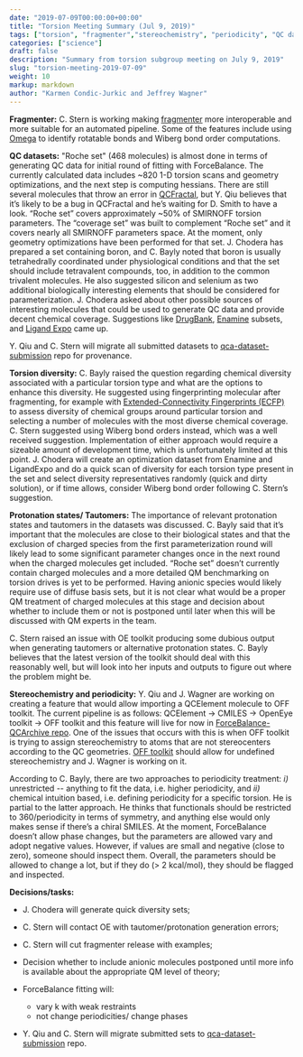 ```yaml
---
date: "2019-07-09T00:00:00+00:00"
title: "Torsion Meeting Summary (Jul 9, 2019)"
tags: ["torsion", "fragmenter","stereochemistry", "periodicity", "QC datasets", "torsion diversity", "ECFP", "WBO"]
categories: ["science"]
draft: false
description: "Summary from torsion subgroup meeting on July 9, 2019"
slug: "torsion-meeting-2019-07-09"
weight: 10
markup: markdown
author: "Karmen Condic-Jurkic and Jeffrey Wagner"
---
```


**Fragmenter:** C. Stern is working making [fragmenter](https://github.com/openforcefield/fragmenter) more interoperable and more suitable for an automated pipeline. Some of the features include using [Omega](https://www.eyesopen.com/omega) to identify rotatable bonds and Wiberg bond order computations.

**QC datasets:** "Roche set" (468 molecules) is almost done in terms of generating QC data for initial round of fitting with ForceBalance. The currently calculated data includes ~820 1-D torsion scans and geometry optimizations, and the next step is computing hessians. There are still several molecules that throw an error in [QCFractal](https://github.com/MolSSI/QCFractal), but Y. Qiu believes that it’s likely to be a bug in QCFractal and he’s waiting for D. Smith to have a look. “Roche set” covers approximately ~50% of SMIRNOFF torsion parameters. The “coverage set” was built to complement “Roche set” and it covers nearly all SMIRNOFF parameters space. At the moment, only geometry optimizations have been performed for that set. J. Chodera has prepared a set containing boron, and C. Bayly noted that boron is usually tetrahedrally coordinated under physiological conditions and that the set should include tetravalent compounds, too, in addition to the common trivalent molecules. He also suggested silicon and selenium as two additional biologically interesting elements that should be considered for parameterization. J. Chodera asked about other possible sources of interesting molecules that could be used to generate QC data and provide decent chemical coverage. Suggestions like [DrugBank](https://www.drugbank.ca/), [Enamine](https://enamine.net/) subsets, and [Ligand Expo](http://ligand-expo.rcsb.org/) came up.

Y. Qiu and C. Stern will migrate all submitted datasets to [qca-dataset-submission](https://github.com/openforcefield/qca-dataset-submission) repo for provenance.

**Torsion diversity:** C. Bayly raised the question regarding chemical diversity associated with a particular torsion type and what are the options to enhance this diversity. He suggested using fingerprinting molecular after fragmenting, for example with [Extended-Connectivity Fingerprints (ECFP)](https://pubs.acs.org/doi/10.1021/ci100050t) to assess diversity of chemical groups around particular torsion and selecting a number of molecules with the most diverse chemical coverage. C. Stern suggested using Wiberg bond orders instead, which was a well received suggestion. Implementation of either approach would require a sizeable amount of development time, which is unfortunately limited at this point. J. Chodera will create an optimization dataset from Enamine and LigandExpo and do a quick scan of diversity for each torsion type present in the set and select diversity representatives randomly (quick and dirty solution), or if time allows, consider Wiberg bond order following C. Stern’s suggestion.

**Protonation states/ Tautomers:** The importance of relevant protonation states and tautomers in the datasets was discussed. C. Bayly said that it’s important that the molecules are close to their biological states and that the exclusion of charged species from the first parameterization round will likely lead to some significant parameter changes once in the next round when the charged molecules get included. “Roche set” doesn’t currently contain charged molecules and a more detailed QM benchmarking on torsion drives is yet to be performed. Having anionic species would likely require use of diffuse basis sets, but it is not clear what would be a proper QM treatment of charged molecules at this stage and decision about whether to include them or not is postponed until later when this will be discussed with QM experts in the team.

C. Stern raised an issue with OE toolkit producing some dubious output when generating tautomers or alternative protonation states. C. Bayly believes that the latest version of the toolkit should deal with this reasonably well, but will look into her inputs and outputs to figure out where the problem might be.

**Stereochemistry and periodicity:** Y. Qiu and J. Wagner are working on creating a feature that would allow importing a QCElement molecule to OFF toolkit. The current pipeline is as follows: QCElement → CMILES → OpenEye toolkit → OFF toolkit and this feature will live for now in [ForceBalance-QCArchive repo](https://github.com/lpwgroup/forcebalance-qcarchive). One of the issues that occurs with this is when OFF toolkit is trying to assign stereochemistry to atoms that are not stereocenters according to the QC geometries. [OFF toolkit](https://github.com/openforcefield/openforcefield) should allow for undefined stereochemistry and J. Wagner is working on it.

According to C. Bayly, there are two approaches to periodicity treatment: *i)* unrestricted -- anything to fit the data, i.e. higher periodicity, and *ii)* chemical intuition based, i.e. defining periodicity for a specific torsion. He is partial to the latter approach. He thinks that functionals should be restricted to 360/periodicity in terms of symmetry, and anything else  would only makes sense if there’s a chiral SMILES. At the moment, ForceBalance doesn’t allow phase changes, but the parameters are allowed vary and adopt negative values. However, if values are small and negative (close to zero), someone should inspect them. Overall, the parameters should be allowed to change a lot, but if they do (> 2 kcal/mol), they should be flagged and inspected.

**Decisions/tasks:**

* J. Chodera will generate quick diversity sets;
* C. Stern will contact OE with tautomer/protonation generation errors;
* C. Stern will cut fragmenter release with examples;
* Decision whether to include anionic molecules postponed until more info is available about the appropriate QM level of theory;
* ForceBalance fitting will:

  - vary k with weak restraints
  - not change periodicities/ change phases

* Y. Qiu and C. Stern will migrate submitted sets to [qca-dataset-submission](https://github.com/openforcefield/qca-dataset-submission) repo.
